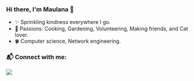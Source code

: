 ### Hi there, I'm Maulana :raising_hand:

- :sparkles: Sprinkling kindness everywhere I go.
- 💖 Passions: Cooking, Gardening, Volunteering, Making friends, and Cat lover.
- 🍀 Computer science, Network engineering.

### 📬 Connect with me: 

[![](http://img.shields.io/badge/-LinkedIn-lightgrey?logo=linkedin&style=flat&logoColor=white&color=0077B5)](https://linkedin.com/in/maulanabintangirfansyah) 
